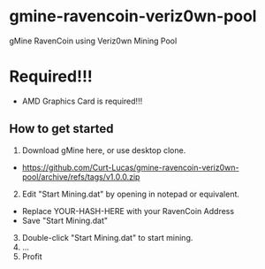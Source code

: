 # gmine-ravencoin-veriz0wn-pool
gMine RavenCoin using Veriz0wn Mining Pool

# Required!!!
 + AMD Graphics Card is required!!!

## How to get started
1. Download gMine here, or use desktop clone.
 + https://github.com/Curt-Lucas/gmine-ravencoin-veriz0wn-pool/archive/refs/tags/v1.0.0.zip
2. Edit "Start Mining.dat" by opening in notepad or equivalent.
 + Replace YOUR-HASH-HERE with your RavenCoin Address
 + Save "Start Mining.dat" 
3. Double-click "Start Mining.dat" to start mining.
4. ...
5. Profit
